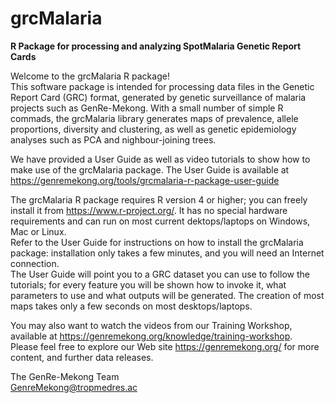 # grcMalaria
<b>R Package for processing and analyzing SpotMalaria Genetic Report Cards</b>

Welcome to the grcMalaria R package!
<br/>This software package is intended for processing data files in the Genetic Report Card (GRC) format, generated by genetic surveillance of malaria projects such as GenRe-Mekong. With a small number of simple R commads, the grcMalaria library generates maps of prevalence, allele proportions, diversity and clustering, as well as genetic epidemiology analyses such as PCA and nighbour-joining trees.

We have provided a User Guide as well as video tutorials to show how to make use of the grcMalaria package.
The User Guide is available at https://genremekong.org/tools/grcmalaria-r-package-user-guide

The grcMalaria R package requires R version 4 or higher; you can freely install it from https://www.r-project.org/.
It has no special hardware requirements and can run on most current dektops/laptops on Windows, Mac or Linux.
<br/>Refer to the User Guide for instructions on how to install the grcMalaria package: installation only takes a few minutes, and you will need an Internet connection.
<br/>The User Guide will point you to a GRC dataset you can use to follow the tutorials; for every feature you will be shown how to invoke it, what parameters to use and what outputs will be generated. The creation of most maps takes only a few seconds on most desktops/laptops.

You may also want to watch the videos from our Training Workshop, available at https://genremekong.org/knowledge/training-workshop.
<br/>Please feel free to explore our Web site https://genremekong.org/ for more content, and further data releases.

The GenRe-Mekong Team
<br/>GenreMekong@tropmedres.ac
